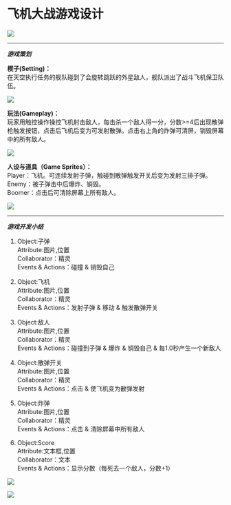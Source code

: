 # 飞机大战游戏设计  

![](planegame.gif)  

---

***游戏策划***  

**楔子(Setting)：**  
在天空执行任务的舰队碰到了会旋转跳跃的外星敌人，舰队派出了战斗飞机保卫队伍。

![](lab07-4.png)   


**玩法(Gameplay)：**  
玩家用触控操作操控飞机射击敌人，每击杀一个敌人得一分，分数>=4后出现散弹枪触发按钮，点击后飞机后变为可发射散弹。点击右上角的炸弹可清屏，销毁屏幕中的所有敌人。

![](lab07-1.png)



**人设与道具（Game Sprites）：**  
Player：飞机。可连续发射子弹，触碰到散弹触发开关后变为发射三排子弹。  
Enemy：被子弹击中后爆炸、销毁。  
Boomer：点击后可清除屏幕上所有敌人。  

![](lab07-5.png)  


---
***游戏开发小结***  

1. Object:子弹  
Attribute:图片,位置  
Collaborator：精灵   
Events & Actions：碰撞 & 销毁自己  

2. Object:飞机  
Attribute:图片,位置  
Collaborator：精灵     
Events & Actions：发射子弹 & 移动 & 触发散弹开关  

3. Object:敌人  
Attribute:图片,位置  
Collaborator：精灵    
Events & Actions：碰撞到子弹 & 爆炸 & 销毁自己 & 每1.0秒产生一个新敌人  

4. Object:散弹开关  
Attribute:图片,位置  
Collaborator：精灵    
Events & Actions：点击 & 使飞机变为散弹发射  

5. Object:炸弹  
Attribute:图片,位置  
Collaborator：精灵    
Events & Actions：点击 & 清除屏幕中所有敌人  

6. Object:Score  
Attribute:文本框,位置  
Collaborator：文本    
Events & Actions：显示分数（每死去一个敌人，分数+1）  

![](lab07-2.png)

![](lab07-3.png)


